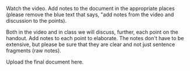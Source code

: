  

Watch the video. Add notes to the document in the appropriate places (please remove the blue text that says, "add notes from the video and discussion to the points).  
  
Both in the video and in class we will discuss, further, each point on the handout. Add notes to each point to elaborate. The notes don't have to be extensive, but please be sure that they are clear and not just sentence fragments (raw notes).  
  
Upload the final document here.